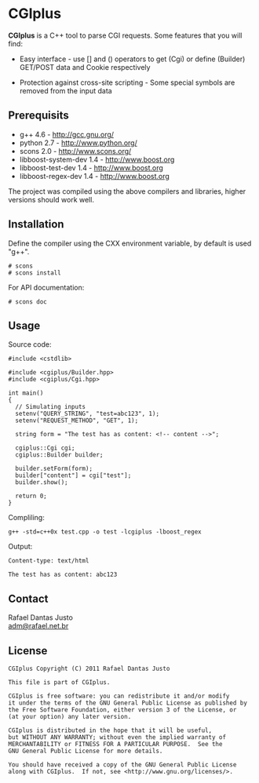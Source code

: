 CGIplus
=======

**CGIplus** is a C++ tool to parse CGI requests. Some features that
you will find:

  * Easy interface - use [] and () operators to get (Cgi) or define
    (Builder) GET/POST data and Cookie respectively

  * Protection against cross-site scripting - Some special symbols are
    removed from the input data

Prerequisits
------------

  * g++ 4.6 - <http://gcc.gnu.org/>
  * python 2.7 - <http://www.python.org/>
  * scons 2.0 - <http://www.scons.org/>
  * libboost-system-dev 1.4 - <http://www.boost.org>
  * libboost-test-dev 1.4 - <http://www.boost.org>
  * libboost-regex-dev 1.4 - <http://www.boost.org>

  The project was compiled using the above compilers and libraries,
  higher versions should work well.

Installation
------------

  Define the compiler using the CXX environment variable, by default
  is used "g++".

    # scons
    # scons install

  For API documentation:

    # scons doc

Usage
-----

  Source code:

    #include <cstdlib>
    
    #include <cgiplus/Builder.hpp>
    #include <cgiplus/Cgi.hpp>
    
    int main()
    {
      // Simulating inputs
      setenv("QUERY_STRING", "test=abc123", 1);
      setenv("REQUEST_METHOD", "GET", 1);
      
      string form = "The test has as content: <!-- content -->";
      
      cgiplus::Cgi cgi;
      cgiplus::Builder builder;
      
      builder.setForm(form);
      builder["content"] = cgi["test"];
      builder.show();

      return 0;
    }

  Compliling:

    g++ -std=c++0x test.cpp -o test -lcgiplus -lboost_regex

  Output:

    Content-type: text/html

    The test has as content: abc123

Contact
-------

  Rafael Dantas Justo  
  <adm@rafael.net.br>

License
-------

    CGIplus Copyright (C) 2011 Rafael Dantas Justo

    This file is part of CGIplus.

    CGIplus is free software: you can redistribute it and/or modify
    it under the terms of the GNU General Public License as published by
    the Free Software Foundation, either version 3 of the License, or
    (at your option) any later version.

    CGIplus is distributed in the hope that it will be useful,
    but WITHOUT ANY WARRANTY; without even the implied warranty of
    MERCHANTABILITY or FITNESS FOR A PARTICULAR PURPOSE.  See the
    GNU General Public License for more details.

    You should have received a copy of the GNU General Public License
    along with CGIplus.  If not, see <http://www.gnu.org/licenses/>.
